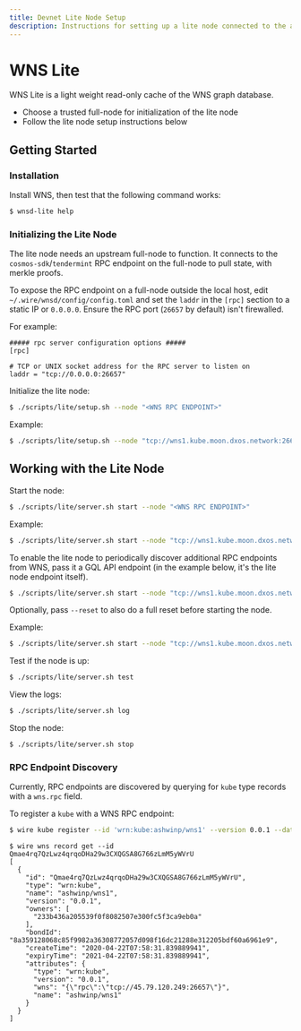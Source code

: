 ```yaml
---
title: Devnet Lite Node Setup
description: Instructions for setting up a lite node connected to the already running devnet.
---
```


# WNS Lite

WNS Lite is a light weight read-only cache of the WNS graph database.

* Choose a trusted full-node for initialization of the lite node
* Follow the lite node setup instructions below

## Getting Started

### Installation

Install WNS, then test that the following command works:

```bash
$ wnsd-lite help
```

### Initializing the Lite Node

The lite node needs an upstream full-node to function. It connects to the `cosmos-sdk`/`tendermint` RPC endpoint on the full-node to pull state, with merkle proofs.

To expose the RPC endpoint on a full-node outside the local host, edit `~/.wire/wnsd/config/config.toml` and set the `laddr` in the `[rpc]` section to a static IP or `0.0.0.0`. Ensure the RPC port (`26657` by default) isn't firewalled.

For example:

```text
##### rpc server configuration options #####
[rpc]

# TCP or UNIX socket address for the RPC server to listen on
laddr = "tcp://0.0.0.0:26657"
```

Initialize the lite node:

```bash
$ ./scripts/lite/setup.sh --node "<WNS RPC ENDPOINT>"
```

Example:

```bash
$ ./scripts/lite/setup.sh --node "tcp://wns1.kube.moon.dxos.network:26657"
```

## Working with the Lite Node

Start the node:

```bash
$ ./scripts/lite/server.sh start --node "<WNS RPC ENDPOINT>"
```

Example:

```bash
$ ./scripts/lite/server.sh start --node "tcp://wns1.kube.moon.dxos.network:26657"
```

To enable the lite node to periodically discover additional RPC endpoints from WNS, pass it a GQL API endpoint (in the example below, it's the lite node endpoint itself).

```bash
$ ./scripts/lite/server.sh start --node "tcp://wns1.kube.moon.dxos.network:26657" --endpoint "http://127.0.0.1:9475/api"
```

Optionally, pass `--reset` to also do a full reset before starting the node.

Example:

```bash
$ ./scripts/lite/server.sh start --node "tcp://wns1.kube.moon.dxos.network:26657" --endpoint "http://127.0.0.1:9475/api" --reset
```

Test if the node is up:

```bash
$ ./scripts/lite/server.sh test
```

View the logs:

```bash
$ ./scripts/lite/server.sh log
```

Stop the node:

```bash
$ ./scripts/lite/server.sh stop
```

### RPC Endpoint Discovery

Currently, RPC endpoints are discovered by querying for `kube` type records with a `wns.rpc` field.

To register a `kube` with a WNS RPC endpoint:

```bash
$ wire kube register --id 'wrn:kube:ashwinp/wns1' --version 0.0.1 --data.wns.rpc='tcp://45.79.120.249:26657'
```

```
$ wire wns record get --id Qmae4rq7QzLwz4qrqoDHa29w3CXQGSA8G766zLmM5yWVrU
[
  {
    "id": "Qmae4rq7QzLwz4qrqoDHa29w3CXQGSA8G766zLmM5yWVrU",
    "type": "wrn:kube",
    "name": "ashwinp/wns1",
    "version": "0.0.1",
    "owners": [
      "233b436a205539f0f8082507e300fc5f3ca9eb0a"
    ],
    "bondId": "8a359128068c85f9982a36308772057d098f16dc21288e312205bdf60a6961e9",
    "createTime": "2020-04-22T07:58:31.839889941",
    "expiryTime": "2021-04-22T07:58:31.839889941",
    "attributes": {
      "type": "wrn:kube",
      "version": "0.0.1",
      "wns": "{\"rpc\":\"tcp://45.79.120.249:26657\"}",
      "name": "ashwinp/wns1"
    }
  }
]
```
